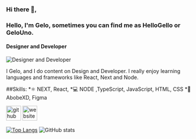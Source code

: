 ### Hi there 👋,
### Hello, I'm Gelo, sometimes you can find me as HelloGello or GeloUno.
#### Designer and Developer
![Designer and Developer](https://github.com/leereilly/leereilly/blob/master/gitris.gif?raw=true)


I Gelo, and I do content on Design and Developer. I really enjoy learning languages and frameworks like React, Next and Node.

##Skills:
*⚛️ NEXT, React,
*💻 NODE ,TypeScript, JavaScript, HTML, CSS
*🌈 AbobeXD, Figma

[<img src='https://cdn.jsdelivr.net/npm/simple-icons@3.0.1/icons/github.svg' alt='github' height='40'>](https://github.com/gelouno)  [<img src='https://cdn.jsdelivr.net/npm/simple-icons@3.0.1/icons/icloud.svg' alt='website' height='40'>](https://gk.vercel.app/)  

[![Top Langs](https://github-readme-stats.vercel.app/api/top-langs/?username=gelouno)](https://github.com/anuraghazra/github-readme-stats)
![GitHub stats](https://github-readme-stats.vercel.app/api?username=gelouno&show_icons=true)  

